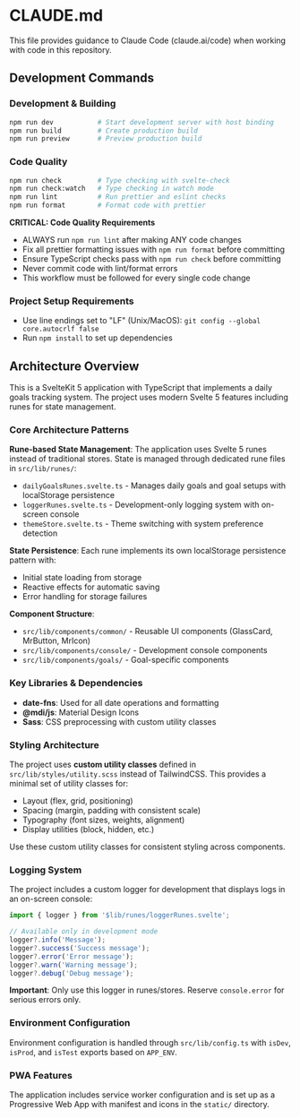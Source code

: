 # CLAUDE.md

This file provides guidance to Claude Code (claude.ai/code) when working with code in this repository.

## Development Commands

### Development & Building

```bash
npm run dev           # Start development server with host binding
npm run build         # Create production build
npm run preview       # Preview production build
```

### Code Quality

```bash
npm run check         # Type checking with svelte-check
npm run check:watch   # Type checking in watch mode
npm run lint          # Run prettier and eslint checks
npm run format        # Format code with prettier
```

**CRITICAL: Code Quality Requirements**

- ALWAYS run `npm run lint` after making ANY code changes
- Fix all prettier formatting issues with `npm run format` before committing
- Ensure TypeScript checks pass with `npm run check` before committing
- Never commit code with lint/format errors
- This workflow must be followed for every single code change

### Project Setup Requirements

- Use line endings set to "LF" (Unix/MacOS): `git config --global core.autocrlf false`
- Run `npm install` to set up dependencies

## Architecture Overview

This is a SvelteKit 5 application with TypeScript that implements a daily goals tracking system. The project uses modern Svelte 5 features including runes for state management.

### Core Architecture Patterns

**Rune-based State Management**: The application uses Svelte 5 runes instead of traditional stores. State is managed through dedicated rune files in `src/lib/runes/`:

- `dailyGoalsRunes.svelte.ts` - Manages daily goals and goal setups with localStorage persistence
- `loggerRunes.svelte.ts` - Development-only logging system with on-screen console
- `themeStore.svelte.ts` - Theme switching with system preference detection

**State Persistence**: Each rune implements its own localStorage persistence pattern with:

- Initial state loading from storage
- Reactive effects for automatic saving
- Error handling for storage failures

**Component Structure**:

- `src/lib/components/common/` - Reusable UI components (GlassCard, MrButton, MrIcon)
- `src/lib/components/console/` - Development console components
- `src/lib/components/goals/` - Goal-specific components

### Key Libraries & Dependencies

- **date-fns**: Used for all date operations and formatting
- **@mdi/js**: Material Design Icons
- **Sass**: CSS preprocessing with custom utility classes

### Styling Architecture

The project uses **custom utility classes** defined in `src/lib/styles/utility.scss` instead of TailwindCSS. This provides a minimal set of utility classes for:

- Layout (flex, grid, positioning)
- Spacing (margin, padding with consistent scale)
- Typography (font sizes, weights, alignment)
- Display utilities (block, hidden, etc.)

Use these custom utility classes for consistent styling across components.

### Logging System

The project includes a custom logger for development that displays logs in an on-screen console:

```typescript
import { logger } from '$lib/runes/loggerRunes.svelte';

// Available only in development mode
logger?.info('Message');
logger?.success('Success message');
logger?.error('Error message');
logger?.warn('Warning message');
logger?.debug('Debug message');
```

**Important**: Only use this logger in runes/stores. Reserve `console.error` for serious errors only.

### Environment Configuration

Environment configuration is handled through `src/lib/config.ts` with `isDev`, `isProd`, and `isTest` exports based on `APP_ENV`.

### PWA Features

The application includes service worker configuration and is set up as a Progressive Web App with manifest and icons in the `static/` directory.
